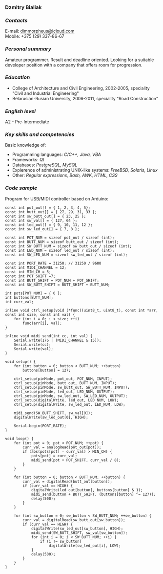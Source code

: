 ### Dzmitry Bialiak

### *Contacts*
E-mail: <dimmorpheus@icloud.com>  
Mobile: +375 (29) 337-86-67

### *Personal summary*
Amateur programmer. Result and deadline oriented. Looking for a suitable developer position with a company that offers room for progression.


### *Education*
- College of Architecture and Civil Engineering, 2002-2005, speciality \"Civil and Industrial Engineering\"
- Belarusian-Rusian University, 2006-2011, speciality \"Road Construction\"

### *English level*
A2 - Pre-Intermediate

### *Key skills and competencies*
Basic knowledge of:
- Programming languages: *C/C++, Java, VBA*
- Frameworks: *Qt*
- Databases: *PostgreSQL, MySQL*
- Expierence of administrating UNIX-like systems: *FreeBSD, Solaris, Linux*
- Other: *Regular expressions, Bash, AWK, HTML, CSS*

### *Code sample*
Program for USB/MIDI controller based on Arduino:

	const int pot_out[] = { 1, 2, 3, 4, 5};
	const int butt_out[] = { 27, 29, 31, 33 };
	const int sw_butt_out[] = { 23, 25 };
	const int sw_val[] = { 127, 64 };
	const int led_out[] = { 9, 10, 11, 12 };
	const int sw_led_out[] = { 7, 8 };

	const int POT_NUM = sizeof pot_out / sizeof (int);
	const int BUTT_NUM = sizeof butt_out / sizeof (int);
	const int SW_BUTT_NUM = sizeof sw_butt_out / sizeof (int);
	const int LED_NUM = sizeof led_out / sizeof (int);
	const int SW_LED_NUM = sizeof sw_led_out / sizeof (int);

	const int PORT_RATE = 31250; // 31250 / 9600
	const int MIDI_CHANNEL = 12;
	const int MIN_CH = 5;
	const int POT_SHIFT =7;
	const int BUTT_SHIFT = POT_NUM + POT_SHIFT;
	const int SW_BUTT_SHIFT = BUTT_SHIFT + BUTT_NUM;

	int pots[POT_NUM] = { 0 };
	int buttons[BUTT_NUM];
	int curr_val;

	inline void ctrl_setup(void (*func)(uint8_t, uint8_t), const int *arr, const int size, const int val) {
		for (int i = 0; i < size; ++i)
			func(arr[i], val);
	}

	inline void midi_send(int cc, int val) {
		Serial.write(176 | (MIDI_CHANNEL & 15));
		Serial.write(cc);
		Serial.write(val);
	}

	void setup() {
		for (int button = 0; button < BUTT_NUM; ++button)
			buttons[button] = 127;

		ctrl_setup(pinMode, pot_out, POT_NUM, INPUT);
		ctrl_setup(pinMode, butt_out, BUTT_NUM, INPUT);
		ctrl_setup(pinMode, sw_butt_out, SW_BUTT_NUM, INPUT);
		ctrl_setup(pinMode, led_out, LED_NUM, OUTPUT);
		ctrl_setup(pinMode, sw_led_out, SW_LED_NUM, OUTPUT);
		ctrl_setup(digitalWrite, led_out, LED_NUM, LOW);
		ctrl_setup(digitalWrite, sw_led_out, LED_NUM, LOW);

		midi_send(SW_BUTT_SHIFT, sw_val[0]);
		digitalWrite(sw_led_out[0], HIGH);

		Serial.begin(PORT_RATE);
	}

	void loop() {
		for (int pot = 0; pot < POT_NUM; ++pot) {
			curr_val = analogRead(pot_out[pot]);
			if (abs(pots[pot] - curr_val) > MIN_CH) {
				pots[pot] = curr_val;
				midi_send(pot + POT_SHIFT, curr_val / 8); 
			}
		}

		for (int button = 0; button < BUTT_NUM; ++button) {
			curr_val = digitalRead(butt_out[button]);
			if (curr_val == HIGH) {
				digitalWrite(led_out[button], buttons[button] & 1);
				midi_send(button + BUTT_SHIFT, (buttons[button] ^= 127));
				delay(500);
			}
		}

		for (int sw_button = 0; sw_button < SW_BUTT_NUM; ++sw_button) {
			curr_val = digitalRead(sw_butt_out[sw_button]);
			if (curr_val == HIGH) {
				digitalWrite(sw_led_out[sw_button], HIGH);
				midi_send(SW_BUTT_SHIFT, sw_val[sw_button]);
				for (int i = 0; i < SW_BUTT_NUM; ++i) {
					if (i != sw_button)
						digitalWrite(sw_led_out[i], LOW);
				}
				delay(500);
			}
		}
	}

